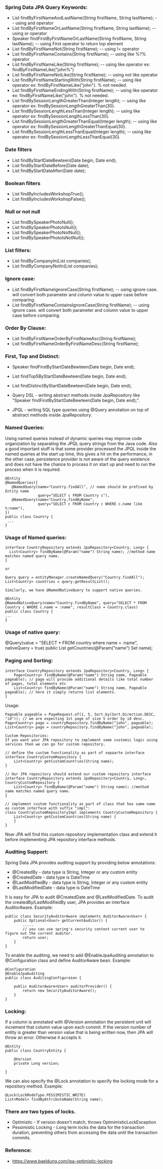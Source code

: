 ### Spring Data JPA Query Keywords:

* List<Speaker> findByFirstNameAndLastName(String firstName, String lastName); -- using and operator
* List<Speaker> findByFirstNameOrLastName(String firstName, String lastName); -- using or operator
* Speaker findFirstByFirstNameOrLastName(String firstName, String lastName); -- using First operator to return top element
* List<Speaker> findByFirstNameNot(String firstName); -- using != operator
* List<Speaker> findByFirstNameContains(String firstName); -- using like %?% operator
* List<Speaker> findByFirstNameLike(String firstName); -- using like operator ex: findByFirstNameLike("john%")
* List<Speaker> findByFirstNameNotLike(String firstName); -- using not like operator
* List<Speaker> findByFirstNameStartingWith(String firstName); -- using like operator ex: findByFirstNameLike("john"). % not needed.
* List<Speaker> findByFirstNameEndingWith(String firstName); -- using like operator ex: findByFirstNameLike("john"). % not needed.
* List<Speaker> findBySessionLengthGreaterThan(Integer length); -- using like operator ex: findBySessionLengthGreaterThan(30).
* List<Speaker> findBySessionLengthLessThan(Integer length); -- using like operator ex: findBySessionLengthLessThan(30).
* List<Speaker> findBySessionLengthGreaterThanEqual(Integer length); -- using like operator ex: findBySessionLengthGreaterThanEqual(30).
* List<Speaker> findBySessionLengthLessThanEqual(Integer length); -- using like operator ex: findBySessionLengthLessThanEqual(30).

### Date filters
* List<Speaker> findByStartDateBewteen(Date begin, Date end);
* List<Speaker> findByStartDateBefore(Date date);
* List<Speaker> findByStartDateAfter(Date date);

### Boolean filters
* List<Speaker> findByIncludesWorkshopTrue();
* List<Speaker> findByIncludesWorkshopFalse();

### Null or not null
* List<Speaker> findBySpeakerPhotoNull();
* List<Speaker> findBySpeakerPhotoIsNull();
* List<Speaker> findBySpeakerPhotoNotNull();
* List<Speaker> findBySpeakerPhotoIsNotNull();

### List filters:
* List<Speaker> findByCompanyIn(List<String> companies);
* List<Speaker> findByCompanyNotIn(List<String> companies);

### Ignore case:
* List<Speaker> findByFirstNameIgnoreCase(String firstName); -- using ignore case. will convert both parameter and column value to upper case before comparing.
* List<Speaker> findByFirstNameContainsIgnoreCase(String firstName); -- using ignore case. will convert both parameter and column value to upper case before comparing.

### Order By Clause:
* List<Speaker> findByFirstNameOrderByFirstNameAsc(String firstName);
* List<Speaker> findByFirstNameOrderByFirstNameDesc(String firstName);

### First, Top and Distinct:
* Speaker findFirstByStartDateBewteen(Date begin, Date end);
* List<Speaker> findTop5ByStartDateBewteen(Date begin, Date end);
* List<Speaker> findDistinctByStartDateBewteen(Date begin, Date end);

* Query DSL - writing abstract methods inside JpaRepository like "Speaker findFirstByStartDateBewteen(Date begin, Date end);".
* JPQL - writing SQL type queries using @Query annotation on top of abstract methods inside JpaRepository.


### Named Queries:

Using named queries instead of dynamic queries may improve code organization by separating the JPQL query strings from the Java code. Also a good important stuff is that some provider processed the JPQL inside the named queries at the start up time, this gives a hit on the performance, in the other case, persistence provider is not aware of the query existence and does not have the chance to process it on start up and need to run the process when it is required.

 ```
@Entity
@NamedQueries({
    @NamedQuery(name="Country.findAll", // name should be prefixed by Entity name
                query="SELECT c FROM Country c"),
    @NamedQuery(name="Country.findByName",
                query="SELECT c FROM Country c WHERE c.name like %:name"),
}) 
public class Country {
  ...
}
```
  
### Usage of Named queries:

  ```
interface CountryRepository extends JpaRepository<Country, Long> {
	List<Country> findByName(@Param("name") String name); //method name matches named query name.
}

or 

Query query = entityManager.createNamedQuery("Country.findAll");
List<Country> countries = query.getResultList();

Similarly, we have @NamedNativeQuery to support native queries.

@Entity
@NamedNativeQuery(name="Country.findByName", query="SELECT * FROM Country c WHERE c.name = :name", resultClass = Country.class)
public class Country {
  ...
}
```
  
### Usage of native query:
@Query(value = "SELECT * FROM country where name = :name", nativeQuery = true)
public List<Country> getCountries(@Param("name") Set<String> name);


### Paging and Sorting:

```
interface CountryRepository extends JpaRepository<Country, Long> {
	Page<Country> findByName(@Param("name") String name, Pageable pageable); // page will provide additional details like total number of pages, total elements etc
	List<Country> findByName(@Param("name") String name, Pageable pageable); // here it simply returns list elements.
}
```
  
Usage:
```
Pageable pageable = PageRequest.of(1, 5, Sort.by(Sort.Direction.DESC, "id")); // we are expecting 1st page of size 5 order by id desc.
Page<Country> page = countryRepository.findByName("john", pageable);
List<Country> page = countryRepository.findByName("john", pageable);

Custom Repositories:
If you want your JPA repository to implement some customic logic using services then we can go for custom repository.

// define the custom functionality as part of sepaarte interface
interface CountryCustomRepository {
	List<Country> getCustomCountries(String name);
}

// Our JPA repository should extend our custom repository interface
interface CountryRepository extends JpaRepository<Country, Long>, CountryCustomRepository {
	List<Country> findByName(@Param("name") String name); //method name matches named query name.
}

// implement custom functionality as part of class that has same name as custom interface with suffix "impl":
class CountryCustomRepositoryImpl implements CountryCustomRepository {
	List<Country> getCustomCountries(String name) {
	}
}
```
  
Now JPA will find this custom repository implementation class and extend it before implementing JPA repository interface methods.

### Auditing Support:
Spring Data JPA provides auditing support by providing below annotations:
* @CreatedBy - data type is String, Integer or any custom entity
* @CreatedDate - data type is DateTime
* @LastModifiedBy - data type is String, Integer or any custom entity
* @LastModifiedDate - data type is DateTime

It is easy for JPA to audit @CreatedDate and @LastModifiedDate. To audit the createdBy/LastModifiedBy user, JPA provides an interface AuditorAware<T>.
Example:
```  
public class SecurityAuditorAware implements AuditorAware<User> {
	public Optional<User> getCurrentAuditor() {
		.....
		// you can use spring's security context current user to figure out the current auditor.
		return user;
	}
}
```
To enable the auditing, we need to add @EnableJpaAuditing annotation to @Configuration class and define AuditorAware bean.
Example:
```
@Configuration
@EnableJpaAuditing
public class AuditingConfiguraion {

	public AuditorAware<User> auditorProvider() {
		return new SecurityAuditorAware();
	}
}
```
  
### Locking:

If a column is annotated with @Version annotation the persistent unit will increment that column value upon each commit. If the version number of entity is greater than version value that is being written now, then JPA will throw an error.
Otherwise it accepts it.
```
@Entity
public class CountryEntity {

	@Version
	private Long version;

}
```
  
We can also specify the @Lock annotation to specify the locking mode for a repository method.
Example:
```
@Lock(LockModeType.PESSIMISTIC_WRITE)
List<Model> findByAttributeName(String name);
```
  
### There are two types of locks.
* Optimistic - If version doesn't match, throws OptmimisticLockException
* Pessimistic Locking - Long term locks the data for the transaction duration, preventing others from accessing the data until the transaction commits.

### Reference:
* https://www.baeldung.com/jpa-optimistic-locking
  
